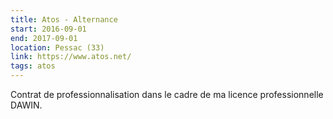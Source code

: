 ```yaml
---
title: Atos - Alternance
start: 2016-09-01
end: 2017-09-01
location: Pessac (33)
link: https://www.atos.net/
tags: atos
---
```


Contrat de professionnalisation dans le cadre de ma licence professionnelle DAWIN.